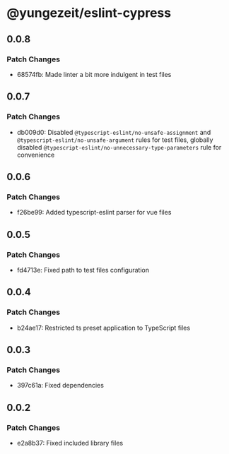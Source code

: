 # @yungezeit/eslint-cypress

## 0.0.8

### Patch Changes

- 68574fb: Made linter a bit more indulgent in test files

## 0.0.7

### Patch Changes

- db009d0: Disabled `@typescript-eslint/no-unsafe-assignment` and `@typescript-eslint/no-unsafe-argument` rules for test files, globally disabled `@typescript-eslint/no-unnecessary-type-parameters` rule for convenience

## 0.0.6

### Patch Changes

- f26be99: Added typescript-eslint parser for vue files

## 0.0.5

### Patch Changes

- fd4713e: Fixed path to test files configuration

## 0.0.4

### Patch Changes

- b24ae17: Restricted ts preset application to TypeScript files

## 0.0.3

### Patch Changes

- 397c61a: Fixed dependencies

## 0.0.2

### Patch Changes

- e2a8b37: Fixed included library files
